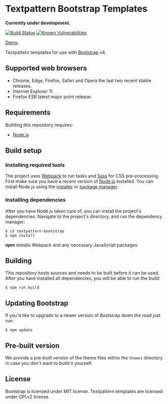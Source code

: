 # Textpattern Bootstrap Templates

**Currently under development.**

[![Build Status](https://travis-ci.org/philwareham/textpattern-bootstrap.svg)](https://travis-ci.org/philwareham/textpattern-bootstrap)
[![Known Vulnerabilities](https://snyk.io/test/github/philwareham/textpattern-bootstrap/badge.svg?targetFile=package.json)](https://snyk.io/test/github/philwareham/textpattern-bootstrap?targetFile=package.json)

[Demo](http://bootstrap.philwareham.co.uk/).

Textpattern templates for use with [Bootstrap](https://getbootstrap.com) v4.

## Supported web browsers

* Chrome, Edge, Firefox, Safari and Opera the last two recent stable releases.
* Internet Explorer 11.
* Firefox ESR latest major point release.

## Requirements

Building this repository requires:

* [Node.js](https://nodejs.org/)

## Build setup

### Installing required tools

The project uses [Webpack](https://webpack.github.io/) to run tasks and [Sass](http://sass-lang.com/) for CSS pre-processing. First make sure you have a recent version of [Node.js](https://nodejs.org/) installed. You can install Node.js using the [installer](https://nodejs.org/en/download/) or [package manager](https://nodejs.org/en/download/package-manager/).

### Installing dependencies

After you have Node.js taken care of, you can install the project's dependencies. Navigate to the project's directory, and run the dependency manager:

```ShellSession
$ cd textpattern-bootstrap
$ npm install
```

**npm** installs Webpack and any necessary JavaScript packages.

## Building

This repository hosts sources and needs to be built before it can be used. After you have installed all dependencies, you will be able to run the build:

```ShellSession
$ npm run build
```

## Updating Bootstrap

If you'd like to upgrade to a newer version of Bootstrap down the road just run:

```ShellSession
$ npm update
```

## Pre-built version

We provide a pre-built version of the theme files within the `themes` directory in case you don't want to build it yourself.

## License

Bootstrap is licensed under MIT license. Textpattern templates are licensed under GPLv2 license.
